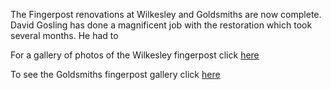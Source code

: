 <!--
.. title: Renovating the Fingerposts at Wilkesley and Goldsmiths.
.. slug: 2019-05-23-fingerpost-renovations
.. date: 2019-05-23 13:49:30 UTC
.. tags: parishcouncil
.. category:
.. link:
.. description:
.. type: text
-->

The Fingerpost renovations at Wilkesley and Goldsmiths are now complete. David Gosling has done a magnificent job with the restoration which took several months. He had to

For a gallery of photos of the Wilkesley fingerpost click [here](/galleries/wilkesley_signpost/)

To see the Goldsmiths fingerpost gallery click [here](/galleries/goldsmith_signpost/)
